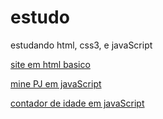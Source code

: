 # estudo
 estudando html, css3, e javaScript


 <a href="https://loordssh.github.io/estudo/htmlsite/siteteste/">site em html basico</a>

 <a href="https://loordssh.github.io/estudo/javaScript/projeto/">mine PJ em javaScript</a>

 <a href="https://loordssh.github.io/estudo/javaScript/projeto1/">contador de idade em  javaScript</a>
